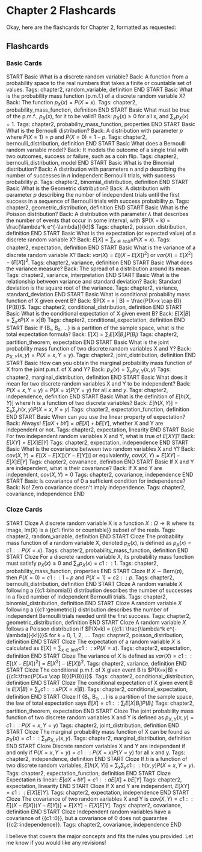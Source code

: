 # Chapter 2 Flashcards

Okay, here are the flashcards for Chapter 2, formatted as requested:

## Flashcards

### Basic Cards
START
Basic
What is a discrete random variable?
Back: A function from a probability space to the real numbers that takes a finite or countable set of values.
Tags: chapter2, random_variable, definition
END
START
Basic
What is the probability mass function (p.m.f.) of a discrete random variable X?
Back: The function $p_X(x) = P(X = x)$.
Tags: chapter2, probability_mass_function, definition
END
START
Basic
What must be true of the p.m.f., $p_X(x)$, for it to be valid?
Back: $p_X(x) \geq 0$ for all x, and $\sum_{x} p_X(x) = 1$.
Tags: chapter2, probability_mass_function, properties
END
START
Basic
What is the Bernoulli distribution?
Back: A distribution with parameter $p$ where $P(X = 1) = p$ and $P(X=0)=1-p$.
Tags: chapter2, bernoulli_distribution, definition
END
START
Basic
What does a Bernoulli random variable model?
Back: It models the outcome of a single trial with two outcomes, success or failure, such as a coin flip.
Tags: chapter2, bernoulli_distribution, model
END
START
Basic
What is the Binomial distribution?
Back: A distribution with parameters n and $p$ describing the number of successes in $n$ independent Bernoulli trials, with success probability $p$.
Tags: chapter2, binomial_distribution, definition
END
START
Basic
What is the Geometric distribution?
Back: A distribution with parameter $p$ describing the number of independent trials until the first success in a sequence of Bernoulli trials with success probability $p$.
Tags: chapter2, geometric_distribution, definition
END
START
Basic
What is the Poisson distribution?
Back: A distribution with parameter $\lambda$ that describes the number of events that occur in some interval, with $P(X = k) = \frac{\lambda^k e^{-\lambda}}{k!}$
Tags: chapter2, poisson_distribution, definition
END
START
Basic
What is the expectation (or expected value) of a discrete random variable X?
Back: $E[X] = \sum_{x \in ImX} xP(X=x)$.
Tags: chapter2, expectation, definition
END
START
Basic
What is the variance of a discrete random variable X?
Back:  $var(X) = E[(X - E[X])^2]$ or $var(X) = E[X^2] - (E[X])^2$.
Tags: chapter2, variance, definition
END
START
Basic
What does the variance measure?
Back: The spread of a distribution around its mean.
Tags: chapter2, variance, interpretation
END
START
Basic
What is the relationship between variance and standard deviation?
Back: Standard deviation is the square root of the variance.
Tags: chapter2, variance, standard_deviation
END
START
Basic
What is conditional probability mass function of X given event B?
Back: $P(X = x | B) = \frac{P(X=x \cap B)}{P(B)}$.
Tags: chapter2, conditional_distribution, definition
END
START
Basic
What is the conditional expectation of X given event B?
Back: $E[X|B] = \sum_x x P(X=x|B)$
Tags: chapter2, conditional_expectation, definition
END
START
Basic
If {B₁, B₂, ...} is a partition of the sample space, what is the total expectation formula?
Back:  $E[X] = \sum_{i} E[X|B_i]P(B_i)$
Tags: chapter2, partition_theorem, expectation
END
START
Basic
What is the joint probability mass function of two discrete random variables X and Y?
Back: $p_{X,Y}(x, y) = P(X=x, Y=y)$.
Tags: chapter2, joint_distribution, definition
END
START
Basic
How can you obtain the marginal probability mass function of X from the joint p.m.f. of X and Y?
Back: $p_X(x) = \sum_y p_{X,Y}(x,y)$
Tags: chapter2, marginal_distribution, definition
END
START
Basic
What does it mean for two discrete random variables X and Y to be independent?
Back: $P(X=x, Y=y) = P(X=x)P(Y=y)$ for all $x$ and $y$.
Tags: chapter2, independence, definition
END
START
Basic
What is the definition of $E[h(X,Y)]$ where h is a function of two discrete variables?
Back: $E[h(X,Y)] = \sum_x \sum_y h(x,y) P(X=x, Y=y)$
Tags: chapter2, expectation_function, definition
END
START
Basic
When can you use the linear property of expectation?
Back: Always! $E[aX+bY] = aE[X] + bE[Y]$, whether X and Y are independent or not.
Tags: chapter2, expectation, linearity
END
START
Basic
For two independent random variables X and Y, what is true of $E[XY]$?
Back: $E[XY] = E[X]E[Y]$
Tags: chapter2, expectation, independence
END
START
Basic
What is the covariance between two random variables X and Y?
Back: $cov(X,Y) = E[(X-E[X])(Y-E[Y])]$ or equivalently, $cov(X,Y) = E[XY] - E[X]E[Y]$
Tags: chapter2, covariance, definition
END
START
Basic
If X and Y are independent, what is their covariance?
Back: If X and Y are independent, $cov(X,Y) = 0$
Tags: chapter2, covariance, independence
END
START
Basic
Is covariance of 0 a sufficient condition for independence?
Back: No! Zero covariance doesn't imply independence.
Tags: chapter2, covariance, independence
END

### Cloze Cards
START
Cloze
A discrete random variable X is a function $X: \Omega \rightarrow \mathbb{R}$ where its image, Im(X) is a {{c1::finite or countable}} subset of the reals.
Tags: chapter2, random_variable, definition
END
START
Cloze
The probability mass function of a random variable X, denoted $p_X(x)$, is defined as $p_X(x) = {{c1::P(X=x)}}$.
Tags: chapter2, probability_mass_function, definition
END
START
Cloze
For a discrete random variable X, its probability mass function must satisfy $p_X(x) \geq 0$ and $\sum_x p_X(x) = {{c1::1}}$.
Tags: chapter2, probability_mass_function, properties
END
START
Cloze
If $X \sim \text{Bern}(p)$, then $P(X=0) = {{c1::1-p}}$ and $P(X=1)={{c2::p}}$.
Tags: chapter2, bernoulli_distribution, definition
END
START
Cloze
A random variable $X$ following a {{c1::binomial}} distribution describes the number of successes in a fixed number of independent Bernoulli trials.
Tags: chapter2, binomial_distribution, definition
END
START
Cloze
A random variable $X$ following a {{c1::geometric}} distribution describes the number of independent Bernoulli trials needed until the first success.
Tags: chapter2, geometric_distribution, definition
END
START
Cloze
A random variable $X$ follows a Poisson distribution if $P(X=k) = {{c1:: \frac{\lambda^k e^{-\lambda}}{k!}}}$ for k = 0, 1, 2, ....
Tags: chapter2, poisson_distribution, definition
END
START
Cloze
The expectation of a random variable $X$ is calculated as $E[X] = \sum_{x \in ImX} {{c1::xP(X=x)}}$.
Tags: chapter2, expectation, definition
END
START
Cloze
The variance of $X$ is defined as $var(X) = {{c1:: E[(X-E[X])^2]}} = E[X^2]-(E[X])^2$.
Tags: chapter2, variance, definition
END
START
Cloze
The conditional p.m.f. of X given event B is $P(X=x|B) = {{c1::\frac{P(X=x \cap B)}{P(B)}}}$.
Tags: chapter2, conditional_distribution, definition
END
START
Cloze
The conditional expectation of X given event B is $E[X|B] = \sum_x {{c1:: xP(X=x|B)}}$.
Tags: chapter2, conditional_expectation, definition
END
START
Cloze
If {B₁, B₂, ...} is a partition of the sample space, the law of total expectation says $E[X] = {{c1::\sum_{i} E[X|B_i]P(B_i)}}$
Tags: chapter2, partition_theorem, expectation
END
START
Cloze
The joint probability mass function of two discrete random variables X and Y is defined as $p_{X,Y}(x, y) = {{c1::P(X=x, Y=y)}}$
Tags: chapter2, joint_distribution, definition
END
START
Cloze
The marginal probability mass function of X can be found as $p_X(x) = {{c1:: \sum_y p_{X,Y}(x,y)}}$.
Tags: chapter2, marginal_distribution, definition
END
START
Cloze
Discrete random variables X and Y are independent if and only if $P(X=x, Y=y) = {{c1::P(X=x)P(Y=y)}}$ for all x and y.
Tags: chapter2, independence, definition
END
START
Cloze
If $h$ is a function of two discrete random variables, $E[h(X, Y)] = \sum_x \sum_y {{c1::h(x,y) P(X=x, Y=y)}}$.
Tags: chapter2, expectation_function, definition
END
START
Cloze
Expectation is linear: $E[aX + bY] = {{c1::aE[X] + bE[Y]}}$
Tags: chapter2, expectation, linearity
END
START
Cloze
If X and Y are independent, $E[XY] = {{c1::E[X]E[Y]}}$.
Tags: chapter2, expectation, independence
END
START
Cloze
The covariance of two random variables X and Y is $cov(X,Y) = {{c1::E[(X-E[X])(Y-E[Y])]}} = E[XY] - E[X]E[Y]$.
Tags: chapter2, covariance, definition
END
START
Cloze
Independent random variables have a covariance of {{c1::0}}, but a covariance of 0 does not guarantee {{c2::independence}}.
Tags: chapter2, covariance, independence
END

I believe that covers the major concepts and fits the rules you provided. Let me know if you would like any revisions!
